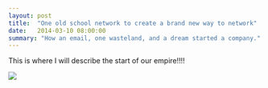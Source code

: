 ```yaml
---
layout: post
title:  "One old school network to create a brand new way to network"
date:   2014-03-10 08:00:00
summary: "How an email, one wasteland, and a dream started a company."
---
```


This is where I will describe the start of our empire!!!!

![](http://imgs.xkcd.com/comics/when_you_assume.png)
